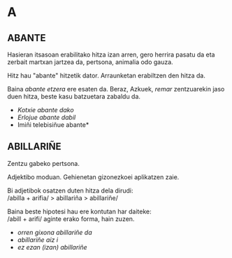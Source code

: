 # A #

## ABANTE ##

Hasieran itsasoan erabilitako hitza izan arren, gero herrira pasatu da eta zerbait martxan jartzea da, pertsona, animalia odo gauza.

Hitz hau "abante" hitzetik dator. Arraunketan erabiltzen den hitza da.

Baina *abante etzera* ere esaten da. Beraz, Azkuek, *remar* zentzuarekin jaso duen hitza, beste kasu batzuetara zabaldu da.

- *Kotxie abante dako*
- *Erlojue abante dabil*
- Imiñi telebisiñue abante*

## ABILLARIÑE ##

Zentzu gabeko pertsona.

Adjektibo moduan. Gehienetan gizonezkoei aplikatzen zaie.

Bi adjetibok osatzen duten hitza dela dirudi:  
/abilla + arifia/ > abillariña > abillariñe/

Baina beste hipotesi hau ere kontutan har daiteke:  
/abill + arifi/ aginte erako forma, hain zuzen. 

- *orren gixona abillariñe da*
- *abillariñe aiz i*
- *ez ezan (izan) abillariñe*
